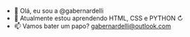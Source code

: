 - 👋 Olá, eu sou a @gabernardelli
- 🌱 Atualmente estou aprendendo HTML, CSS e PYTHON ↻
- 📫 Vamos bater um papo? gabernardelli@outlook.com 
